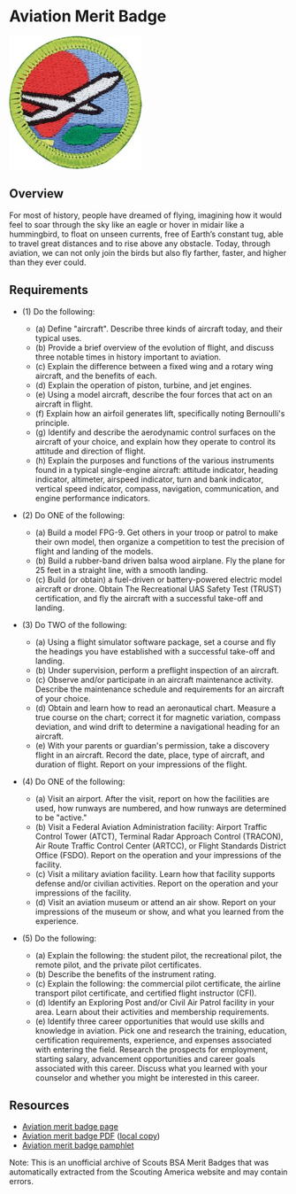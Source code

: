 

# Aviation Merit Badge

![Aviation Merit Badge](images/aviation-merit-badge.jpg)

## Overview



For most of history, people have dreamed of flying, imagining how it would feel to soar through the sky like an eagle or hover in midair like a hummingbird, to float on unseen currents, free of Earth’s constant tug, able to travel great distances and to rise above any obstacle. Today, through aviation, we can not only join the birds but also fly farther, faster, and higher than they ever could.

## Requirements

* (1) Do the following:
    * (a) Define "aircraft". Describe three kinds of aircraft today, and their typical uses.
    * (b) Provide a brief overview of the evolution of flight, and discuss three notable times in history important to aviation.
    * (c) Explain the difference between a fixed wing and a rotary wing aircraft, and the benefits of each.
    * (d) Explain the operation of piston, turbine, and jet engines.
    * (e) Using a model aircraft, describe the four forces that act on an aircraft in flight.
    * (f) Explain how an airfoil generates lift, specifically noting Bernoulli's principle.
    * (g) Identify and describe the aerodynamic control surfaces on the aircraft of your choice, and explain how they operate to control its attitude and direction of flight.
    * (h) Explain the purposes and functions of the various instruments found in a typical single-engine aircraft: attitude indicator, heading indicator, altimeter, airspeed indicator, turn and bank indicator, vertical speed indicator, compass, navigation, communication, and engine performance indicators.


* (2) Do ONE of the following:
    * (a) Build a model FPG-9. Get others in your troop or patrol to make their own model, then organize a competition to test the precision of flight and landing of the models.
    * (b) Build a rubber-band driven balsa wood airplane. Fly the plane for 25 feet in a straight line, with a smooth landing.
    * (c) Build (or obtain) a fuel-driven or battery-powered electric model aircraft or drone. Obtain The Recreational UAS Safety Test (TRUST) certification, and fly the aircraft with a successful take-off and landing.


* (3) Do TWO of the following:
    * (a) Using a flight simulator software package, set a course and fly the headings you have established with a successful take-off and landing.
    * (b) Under supervision, perform a preflight inspection of an aircraft.
    * (c) Observe and/or participate in an aircraft maintenance activity. Describe the maintenance schedule and requirements for an aircraft of your choice.
    * (d) Obtain and learn how to read an aeronautical chart. Measure a true course on the chart; correct it for magnetic variation, compass deviation, and wind drift to determine a navigational heading for an aircraft.
    * (e) With your parents or guardian's permission, take a discovery flight in an aircraft. Record the date, place, type of aircraft, and duration of flight. Report on your impressions of the flight.


* (4) Do ONE of the following:
    * (a) Visit an airport. After the visit, report on how the facilities are used, how runways are numbered, and how runways are determined to be "active."
    * (b) Visit a Federal Aviation Administration facility: Airport Traffic Control Tower (ATCT), Terminal Radar Approach Control (TRACON), Air Route Traffic Control Center (ARTCC), or Flight Standards District Office (FSDO). Report on the operation and your impressions of the facility.
    * (c) Visit a military aviation facility. Learn how that facility supports defense and/or civilian activities. Report on the operation and your impressions of the facility.
    * (d) Visit an aviation museum or attend an air show. Report on your impressions of the museum or show, and what you learned from the experience.


* (5) Do the following:
    * (a) Explain the following: the student pilot, the recreational pilot, the remote pilot, and the private pilot certificates.
    * (b) Describe the benefits of the instrument rating.
    * (c) Explain the following: the commercial pilot certificate, the airline transport pilot certificate, and certified flight instructor (CFI).
    * (d) Identify an Exploring Post and/or Civil Air Patrol facility in your area. Learn about their activities and membership requirements.
    * (e) Identify three career opportunities that would use skills and knowledge in aviation. Pick one and research the training, education, certification requirements, experience, and expenses associated with entering the field. Research the prospects for employment, starting salary, advancement opportunities and career goals associated with this career. Discuss what you learned with your counselor and whether you might be interested in this career.




## Resources

- [Aviation merit badge page](https://www.scouting.org/merit-badges/aviation/)
- [Aviation merit badge PDF](https://filestore.scouting.org/filestore/Merit_Badge_ReqandRes/Pamphlets/Aviation_2024.pdf) ([local copy](files/aviation-merit-badge.pdf))
- [Aviation merit badge pamphlet](https://www.scoutshop.org/bsa-aviation-merit-badge-pamphlet-661044.html)

Note: This is an unofficial archive of Scouts BSA Merit Badges that was automatically extracted from the Scouting America website and may contain errors.